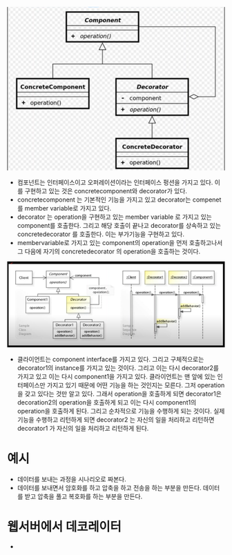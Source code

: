 ![](images/Pasted%20image%2020230205165854.png)
- 컴포넌트는 인터페이스이고 오퍼레이션이라는 인터페이스 펑션을 가지고 있다. 이를 구현하고 있는 것은 concretecomponent와 decorator가 있다. 
- concretecomponent 는 기본적인 기능을 가지고 있고 decorator는 compenet를 member variable로 가지고 있다. 
- decorator 는 operation을 구현하고 있는 member variable 로 가지고 있는  component를 호출한다. 그리고 해당 호출이 끝나고 decorator를 상속하고 있는 concretedecorator 를 호출한다. 이는 부가기능을 구현하고 있다. 
- membervariable로 가지고 있는 component의 operation을 먼저 호출하고나서 그 다음에 자기의 concretedecorator 의 operation을 호출하는 것이다. 

![](images/Pasted%20image%2020230205170702.png)

- 클라이언트는 component interface를 가지고 있다. 그리고 구체적으로는 decorator1의 instance를 가지고 있는 것이다.  그리고 이는 다시 decorator2를 가지고 있고 이는 다시 component1을 가지고 있다. 클라이언트는 맨 앞에 있는 인터페이스만 가지고 있기 때문에 어떤 기능을 하는 것인지는 모른다. 그저 operation을 갖고 있다는 것만 알고 있다. 그래서 operation을 호출하게 되면 decorator1은 decoration2의 operation을 호출하게 되고 이는 다시 component1의 operation을 호출하게 된다. 그리고 순차적으로 기능을 수행하게 되는 것이다. 실제 기능을 수행하고 리턴하게 되면 decorator2 는 자신의 일을 처리하고 리턴하면 decorator1 가 자신의 일을 처리하고 리턴하게 된다. 

# 예시
- 데이터를 보내는 과정을 시나리오로 짜본다.
- 데이터를 보내면서 암호화를 하고 압축을 하고 전송을 하는 부분을 만든다. 데이터를 받고 압축을 풀고 복호화를 하는 부분을 만든다. 

# 웹서버에서 데코레이터
- 